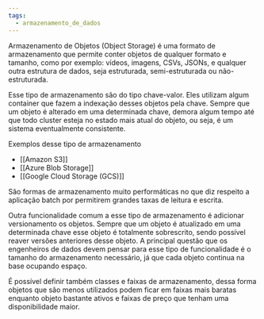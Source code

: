 ```yaml
---
tags:
  - armazenamento_de_dados
---
```

Armazenamento de Objetos (Object Storage) é uma formato de armazenamento que permite conter objetos de qualquer formato e tamanho, como por exemplo: vídeos, imagens, CSVs, JSONs, e qualquer outra estrutura de dados, seja estruturada, semi-estruturada ou não-estruturada.

Esse tipo de armazenamento são do tipo chave-valor. Eles utilizam algum container que fazem a indexação desses objetos pela chave. Sempre que um objeto é alterado em uma determinada chave, demora algum tempo até que todo cluster esteja no estado mais atual do objeto, ou seja, é um sistema eventualmente consistente.

Exemplos desse tipo de armazenamento
- [[Amazon S3]]
- [[Azure Blob Storage]]
- [[Google Cloud Storage (GCS)]]

São formas de armazenamento muito performáticas no que diz respeito a aplicação batch por permitirem grandes taxas de leitura e escrita.

Outra funcionalidade comum a esse tipo de armazenamento é adicionar versionamento os objetos. Sempre que um objeto é atualizado em uma determinada chave esse objeto é totalmente sobrescrito, sendo possível reaver versões anteriores desse objeto. A principal questão que os engenheiros de dados devem pensar para esse tipo de funcionalidade é o tamanho do armazenamento necessário, já que cada objeto continua na base ocupando espaço.

É possível definir também classes e faixas de armazenamento, dessa forma objetos que são menos utilizados podem ficar em faixas mais baratas enquanto objeto bastante ativos e faixas de preço que tenham uma disponibilidade maior.

